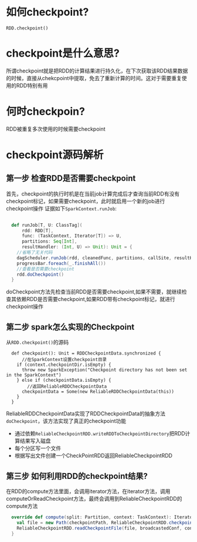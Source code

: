 # 如何checkpoint?
```
RDD.checkpoint()
```
# checkpoint是什么意思?

所谓checkpoint就是把RDD的计算结果进行持久化，在下次获取该RDD结果数据的时候，直接从chekcpoint中提取，免去了重新计算的时间。这对于需要重复使用的RDD特别有用
# 何时checkpoin?

RDD被重复多次使用的时候需要checkpoint

# checkpoint源码解析
## 第一步 检查RDD是否需要checkpoint
首先，checkpoint的执行时机是在当前job计算完成后才查询当前RDD有没有checkpoint标记，如果需要checkpoint，此时就启用一个新的job进行 checkpoint操作
证据如下```SparkContext.runJob```:
```scala
   
  def runJob[T, U: ClassTag](
      rdd: RDD[T],
      func: (TaskContext, Iterator[T]) => U,
      partitions: Seq[Int],
      resultHandler: (Int, U) => Unit): Unit = {
    //省略了无关代码 
    dagScheduler.runJob(rdd, cleanedFunc, partitions, callSite, resultHandler, localProperties.get)
    progressBar.foreach(_.finishAll())
    //查看是否需要checkpoint
    rdd.doCheckpoint()
  }
```
doCheckpoint方法先检查当前RDD是否需要checkpoint,如果不需要，就继续检查其依赖RDD是否需要checkpoint,如果RDD带有checkpoint标记，就进行checkpoint操作

## 第二步 spark怎么实现的Checkpoint
从```RDD.checkpoint()```的源码
```
  def checkpoint(): Unit = RDDCheckpointData.synchronized {
      //在SparkContext设置checkpoint目录
    if (context.checkpointDir.isEmpty) {
      throw new SparkException("Checkpoint directory has not been set in the SparkContext")
    } else if (checkpointData.isEmpty) {
        //返回ReliableRDDCheckpointData
      checkpointData = Some(new ReliableRDDCheckpointData(this))
    }
  }
```

ReliableRDDCheckpointData实现了RDDCheckpointData的抽象方法```doCheckpoint```，该方法实现了真正的checkpoint功能

* 通过依赖```ReliableCheckpointRDD.writeRDDToCheckpointDirectory```把RDD计算结果写入磁盘
* 每个分区写一个文件
* 根据写出文件创建一个CheckPointRDD返回ReliableCheckpointRDD

## 第三步  如何利用RDD的checkpoint结果?
在RDD的compute方法里面，会调用iterator方法，在iterator方法，调用computeOrReadCheckpoint方法，最终会调用到ReliableCheckpointRDD的compute方法
```scala
  override def compute(split: Partition, context: TaskContext): Iterator[T] = {
    val file = new Path(checkpointPath, ReliableCheckpointRDD.checkpointFileName(split.index))
    ReliableCheckpointRDD.readCheckpointFile(file, broadcastedConf, context)
  }
```


